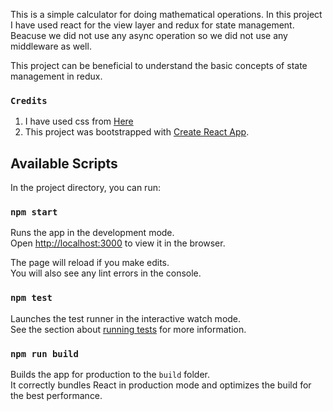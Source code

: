This is a simple calculator for doing mathematical operations.
In this project I have used react for the view layer and redux for state management. Beacuse we did not use any async operation so we did not use any middleware as well.

This project can be beneficial to understand the basic concepts of state management in redux.

### `Credits`
1. I have used css from [Here](https://codepen.io/CodesAndJazz/pen/dXazYj)
2. This project was bootstrapped with [Create React App](https://github.com/facebookincubator/create-react-app).


## Available Scripts

In the project directory, you can run:

### `npm start`

Runs the app in the development mode.<br>
Open [http://localhost:3000](http://localhost:3000) to view it in the browser.

The page will reload if you make edits.<br>
You will also see any lint errors in the console.

### `npm test`

Launches the test runner in the interactive watch mode.<br>
See the section about [running tests](#running-tests) for more information.

### `npm run build`

Builds the app for production to the `build` folder.<br>
It correctly bundles React in production mode and optimizes the build for the best performance.

